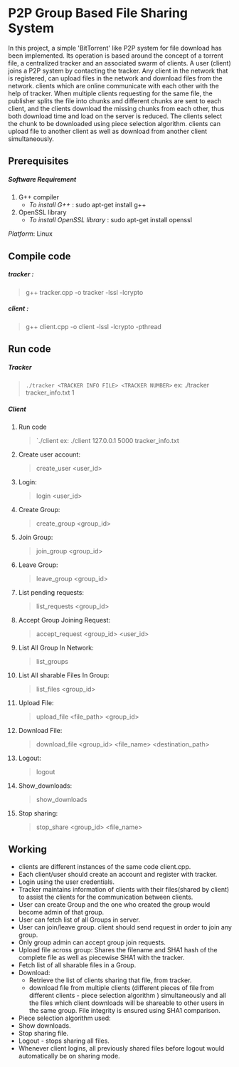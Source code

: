 # P2P Group Based File Sharing System
 In this project, a simple 'BitTorrent' like P2P system for file download has been implemented. Its operation is based around the concept of a torrent file, a centralized tracker and an associated swarm of clients. A user (client) joins a P2P system by contacting the tracker. Any client in the network that is registered, can upload files in the network and download files from the network. clients which are online communicate with each other with the help of tracker. When multiple clients requesting for the same file, the publisher splits the file into chunks and different chunks are sent to each client, and the clients download the missing chunks from each other, thus both download time and load on the server is reduced. The clients select the chunk to be downloaded using piece selection algorithm. clients can upload file to another client as well as download from another client simultaneously.


## Prerequisites
##### Software Requirement

1. G++ compiler
   - *To install G++* : sudo apt-get install g++
2. OpenSSL library
    - *To install OpenSSL library* : sudo apt-get install openssl

*Platform*: Linux


## Compile code
##### tracker : 
>g++ tracker.cpp -o tracker -lssl -lcrypto

##### client :
>g++ client.cpp -o client -lssl -lcrypto -pthread


## Run code
##### Tracker
> `./tracker​ <TRACKER INFO FILE> <TRACKER NUMBER>`
> ex: ./tracker tracker_info.txt 1
##### Client
1. Run code
    > `./client​ <IP> <PORT> <TRACKER INFO FILE>
    > ex: ./client 127.0.0.1 5000 tracker_info.txt
2. Create user account:
    > create_user​ <user_id> <password>
3. Login:
    > login​ <user_id> <password>
4. Create Group:
    > create_group​ <group_id>
5. Join Group:
    > join_group​ <group_id> 
6. Leave Group:
    > leave_group <group_id>
7. List pending requests:
    > list_requests ​<group_id>
8. Accept Group Joining Request:
    > accept_request​ <group_id> <user_id>
9. List All Group In Network:
    > list_groups
10. List All sharable Files In Group:
    > list_files​ <group_id>
11. Upload File:
    > upload_file​ <file_path> <group_id​>
12. Download File:​
    > download_file​ <group_id> <file_name> <destination_path>
13. Logout:​
    > logout
14. Show_downloads: ​
    > show_downloads
15. Stop sharing: ​
    > stop_share ​<group_id> <file_name>


## Working
- clients are different instances of the same code client.cpp. 
- Each client/user should create an account and register with tracker. 
- Login using the user credentials. 
- Tracker maintains information of clients with their files(shared by client) to assist the clients for the communication between clients. 
- User can create Group and the one who created the group would become admin of that group. 
- User can fetch list of all Groups in server. 
- User can join/leave group. client should send request in order to join any group.  
- Only group admin can accept group join requests. 
- Upload file across group: Shares the filename and SHA1 hash of the complete file as well as piecewise SHA1 with the tracker. 
- Fetch list of all sharable files in a Group. 
- Download:  
    - Retrieve the list of clients sharing that file, from tracker. 
    - download file from multiple clients (different pieces of file from different clients - piece selection algorithm ) simultaneously and all the files which client downloads will be shareable to other users in the same group. File integrity is ensured using SHA1 comparison. 
- Piece selection algorithm used:  
- Show downloads. 
- Stop sharing file. 
- Logout - stops sharing all files. 
- Whenever client logins, all previously shared files before logout would automatically be on sharing mode. 

